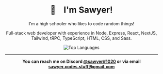 <div align="center">
<h1>👋ㅤI'm Sawyer!</h1>
<p>I'm a high schooler who likes to code random things!</p>
<p>Full-stack web developer with experience in Node, Express, React, NextJS, Tailwind, tRPC, TypeScript, HTML, CSS, and Sass.</p>

<img align="center" src="https://github-readme-stats.vercel.app/api/top-langs/?username=sqwyer&theme=default" alt="Top Languages" />

<hr />
<p><b>You can reach me on Discord <a href="#">@sawyer#1020</a> or via email <a href="#">sawyer.codes.stuff@gmail.com</a></b></p>
</div>
